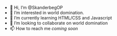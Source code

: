 - 👋 Hi, I’m @SkanderbegOP
- 👀 I’m interested in world domination.
- 🌱 I’m currently learning HTML/CSS and Javascript
- 💞️ I’m looking to collaborate on world domination
- 📫 How to reach me *coming soon*

<!---
SkanderbegOP/SkanderbegOP is a ✨ special ✨ repository because its `README.md` (this file) appears on your GitHub profile.
You can click the Preview link to take a look at your changes.
--->
